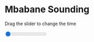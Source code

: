 <h1>Mbabane Sounding</h1>
<p>Drag the slider to change the time</p>

<div class="slidecontainer">
<input oninput='setImage(this)' class="slider" type="range" min="0" max="5" value="0" step="1" />
<img id='img'/>
</div>

<script>
var img = document.getElementById('img');
var img_array = ['/assets/images/skwt/skd_mbabane_wrfout_d01_2020-06-14_12:00:00.png',
'/assets/images/skwt/skd_mbabane_wrfout_d01_2020-06-14_18:00:00.png',
'/assets/images/skwt/skd_mbabane_wrfout_d01_2020-06-15_00:00:00.png',
'/assets/images/skwt/skd_mbabane_wrfout_d01_2020-06-15_06:00:00.png',
'/assets/images/skwt/skd_mbabane_wrfout_d01_2020-06-15_12:00:00.png',];
function setImage(obj)
{
        var value = obj.value;
        img.src = img_array[value];

}
</script>
